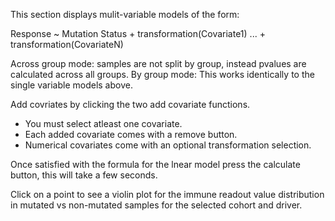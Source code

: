 This section displays mulit-variable models of the form:

Response ~ Mutation Status + transformation(Covariate1) ... + transformation(CovariateN)

Across group mode: samples are not split by group, instead pvalues are calculated across all groups.
By group mode: This works identically to the single variable models above.

Add covriates by clicking the two add covariate functions. 
- You must select atleast one covariate.
- Each added covariate comes with a remove button.
- Numerical covariates come with an optional transformation selection.

Once satisfied with the formula for the lnear model press the calculate button, this will take a few seconds.

Click on a point to see a violin plot for the immune readout value distribution in mutated vs non-mutated samples for the selected cohort and driver.
